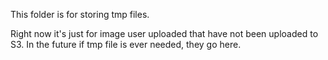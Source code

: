 This folder is for storing tmp files.

Right now it's just for image user uploaded that have not been uploaded to S3. In the future if tmp file is ever needed, they go here.
